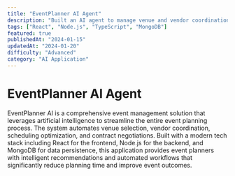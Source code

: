 ```yaml
---
title: "EventPlanner AI Agent"
description: "Built an AI agent to manage venue and vendor coordination, logistics, scheduling, contract negotiations, marketing, and post-event follow-ups, while providing a streamlined dashboard."
tags: ["React", "Node.js", "TypeScript", "MongoDB"]
featured: true
publishedAt: "2024-01-15"
updatedAt: "2024-01-20"
difficulty: "Advanced"
category: "AI Application"
---
```


# EventPlanner AI Agent

EventPlanner AI is a comprehensive event management solution that leverages artificial intelligence to streamline the entire event planning process. The system automates venue selection, vendor coordination, scheduling optimization, and contract negotiations. Built with a modern tech stack including React for the frontend, Node.js for the backend, and MongoDB for data persistence, this application provides event planners with intelligent recommendations and automated workflows that significantly reduce planning time and improve event outcomes. 
